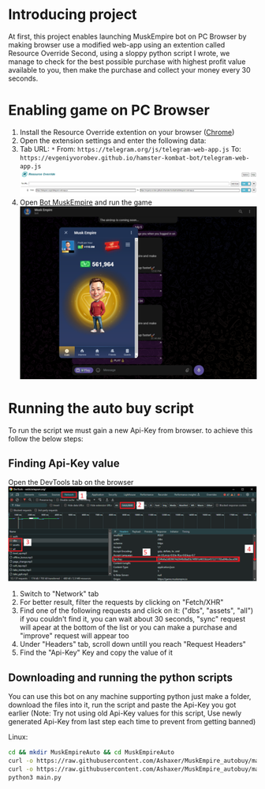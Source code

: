 # Introducing project
At first, this project enables launching MuskEmpire bot on PC Browser by making browser use a modified web-app using an extention called Resource Override
Second, using a sloppy python script I wrote, we manage to check for the best possible purchase with highest profit value available to you, then make the purchase and collect your money every 30 seconds.

# Enabling game on PC Browser
1. Install the Resource Override extention on your browser ([Chrome](https://chromewebstore.google.com/detail/resource-override/pkoacgokdfckfpndoffpifphamojphii))
2. Open the extension settings and enter the following data:
3. Tab URL: `*` From: `https://telegram.org/js/telegram-web-app.js` To: `https://evgeniyvorobev.github.io/hamster-kombat-bot/telegram-web-app.js`
![Extension settings](settings.png)
4. Open [Bot MuskEmpire](https://web.telegram.org/k/#?tgaddr=tg%3A%2F%2Fresolve%3Fdomain%3Dmuskempire_bot%26appname%3Dgame%26startapp%3Dhero521693536) and run the game
![Result](result.png)

# Running the auto buy script
To run the script we must gain a new Api-Key from browser. to achieve this follow the below steps:
## Finding Api-Key value
Open the DevTools tab on the browser
![DevTools](api-key.png)
1. Switch to "Network" tab
2. For better result, filter the requests by clicking on "Fetch/XHR"
3. Find one of the following requests and click on it:
   ("dbs", "assets", "all")
   if you couldn't find it, you can wait about 30 seconds, "sync" request will apear at the bottom of the list
   or you can make a purchase and "improve" request will appear too
4. Under "Headers" tab, scroll down untill you reach "Request Headers"
5. Find the "Api-Key" Key and copy the value of it

## Downloading and running the python scripts
You can use this bot on any machine supporting python
just make a folder, download the files into it, run the script and paste the Api-Key you got earlier
(Note: Try not using old Api-Key values for this script, Use newly generated Api-Key from last step each time to prevent from getting banned)

Linux:
```bash
cd && mkdir MuskEmpireAuto && cd MuskEmpireAuto
curl -o https://raw.githubusercontent.com/Ashaxer/MuskEmpire_autobuy/main/elon_improve_calc.py
curl -o https://raw.githubusercontent.com/Ashaxer/MuskEmpire_autobuy/main/main.py
python3 main.py
```
